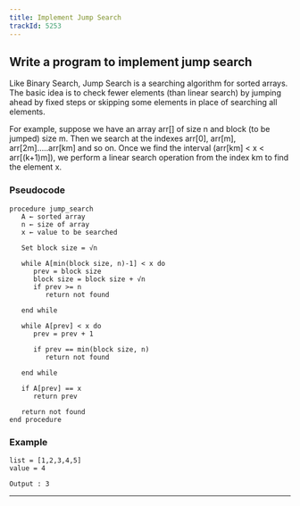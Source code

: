 ```yaml
---
title: Implement Jump Search
trackId: 5253
---
```


## Write a program to implement jump search

Like Binary Search, Jump Search is a searching algorithm for sorted arrays. The basic idea is to check fewer elements (than linear search) by jumping ahead by fixed steps or skipping some elements in place of searching all elements.

For example, suppose we have an array arr[] of size n and block (to be jumped) size m. Then we search at the indexes arr[0], arr[m], arr[2m]…..arr[km] and so on. Once we find the interval (arr[km] < x < arr[(k+1)m]), we perform a linear search operation from the index km to find the element x.

### Pseudocode

```text
procedure jump_search
   A ← sorted array
   n ← size of array
   x ← value to be searched

   Set block size = √n

   while A[min(block size, n)-1] < x do
      prev = block size
      block size = block size + √n
      if prev >= n
         return not found

   end while

   while A[prev] < x do
      prev = prev + 1

      if prev == min(block size, n)
         return not found

   end while

   if A[prev] == x
      return prev

   return not found
end procedure
```

### Example

```text
list = [1,2,3,4,5]
value = 4

Output : 3
```

---
